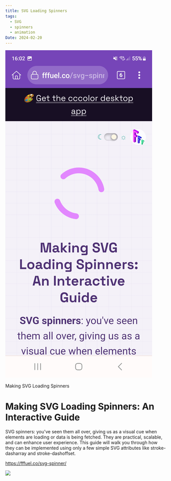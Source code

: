 ```yaml
---
title: SVG Loading Spinners
tags:
  - SVG
  - spinners
  - animation
Date: 2024-02-20
---
```

![](../_asset/2024-02-20_SVG_Loading_Spinners_image_1.jpg)

Making SVG Loading Spinners
# Making SVG Loading Spinners: An Interactive Guide
SVG spinners: you've seen them all over, giving us as a visual cue when elements are loading or data is being fetched. They are practical, scalable, and can enhance user experience. This guide will walk you through how they can be implemented using only a few simple SVG attributes like stroke-dasharray and stroke-dashoffset.




<https://fffuel.co/svg-spinner/>

![](../_asset/2024-02-20_SVG_Loading_Spinners_image_2.png)